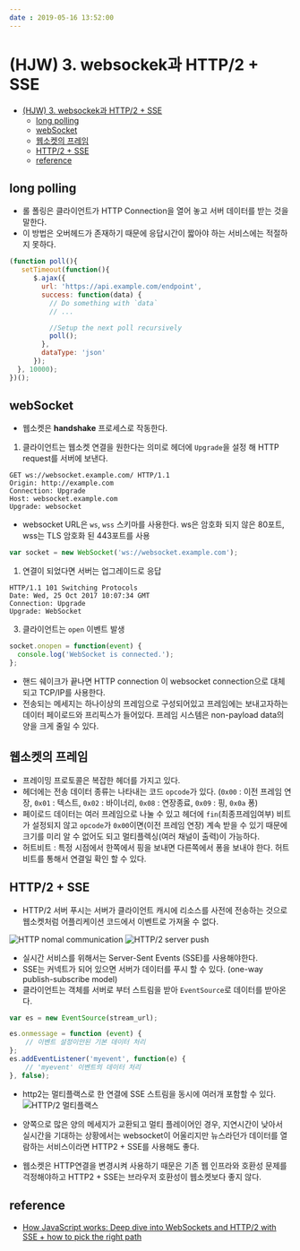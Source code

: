 ```yaml
---
date : 2019-05-16 13:52:00
---
```


# (HJW) 3. websockek과 HTTP/2 + SSE

- [(HJW) 3. websockek과 HTTP/2 + SSE](#hjw-3-websockek%EA%B3%BC-http2--sse)
  - [long polling](#long-polling)
  - [webSocket](#websocket)
  - [웹소켓의 프레임](#%EC%9B%B9%EC%86%8C%EC%BC%93%EC%9D%98-%ED%94%84%EB%A0%88%EC%9E%84)
  - [HTTP/2 + SSE](#http2--sse)
  - [reference](#reference)

## long polling

- 롤 폴링은 클라이언트가 HTTP Connection을 열어 놓고 서버 데이터를 받는 것을 말한다.
- 이 방법은 오버헤드가 존재하기 때문에 응답시간이 짧아야 하는 서비스에는 적절하지 못하다.

```js
(function poll(){
   setTimeout(function(){
      $.ajax({ 
        url: 'https://api.example.com/endpoint', 
        success: function(data) {
          // Do something with `data`
          // ...

          //Setup the next poll recursively
          poll();
        }, 
        dataType: 'json'
      });
  }, 10000);
})();
```

## webSocket

- 웹소켓은 **handshake** 프로세스로 작동한다.

1. 클라이언트는 웹소켓 연결을 원한다는 의미로 헤더에 `Upgrade`을 설정 해 HTTP request를 서버에 보낸다.

```
GET ws://websocket.example.com/ HTTP/1.1
Origin: http://example.com
Connection: Upgrade
Host: websocket.example.com
Upgrade: websocket
```

- websocket URL은 `ws`, `wss` 스키마를 사용한다. ws은 암호화 되지 않은 80포트, wss는 TLS 암호화 된 443포트를 사용

```js
var socket = new WebSocket('ws://websocket.example.com');
```

1. 연결이 되었다면 서버는 업그레이드로 응답

```
HTTP/1.1 101 Switching Protocols
Date: Wed, 25 Oct 2017 10:07:34 GMT
Connection: Upgrade
Upgrade: WebSocket
```

3. 클라이언트는 `open` 이벤트 발생

```js
socket.onopen = function(event) {
  console.log('WebSocket is connected.');
};
```

- 핸드 쉐이크가 끝나면 HTTP connection 이 websocket connection으로 대체되고 TCP/IP를 사용한다.
- 전송되는 메세지는 하나이상의 프레임으로 구성되어있고 프레임에는 보내고자하는 데이터 페이로드와 프리픽스가 들어있다. 프레임 시스템은 non-payload data의 양을 크게 줄일 수 있다.

## 웹소켓의 프레임

- 프레이밍 프로토콜은 복잡한 헤더를 가지고 있다.
- 헤더에는 전송 데이터 종류는 나타내는 코드 `opcode`가 있다.
    (`0x00` : 이전 프레임 연장, `0x01` : 텍스트, `0x02` : 바이너리, `0x08` : 연장종료, `0x09` : 핑, `0x0a` 퐁)
- 페이로드 데이터는 여러 프레임으로 나눌 수 있고 헤더에 `fin`(최종프레임여부) 비트가 설정되지 않고 `opcode`가 `0x00`이면(이전 프레임 연장) 계속 받을 수 있기 때문에 크기를 미리 알 수 없어도 되고 멀티플렉싱(여러 채널이 출력)이 가능하다.
- 허트비트 : 특정 시점에서 한쪽에서 핑을 보내면 다른쪽에서 퐁을 보내야 한다. 허트비트를 통해서 연결일 확인 할 수 있다.

## HTTP/2 + SSE

- HTTP/2 서버 푸시는 서버가 클라이언트 캐시에 리소스를 사전에 전송하는 것으로 웹소켓처럼 어플리케이션 코드에서 이벤트로 가져올 수 없다.  

![HTTP nomal communication](~@assets/img/javascript/how-javascript-work-9.png)
![HTTP/2 server push](~@assets/img/javascript/how-javascript-work-10.png)

- 실시간 서비스를 위해서는 Server-Sent Events (SSE)를 사용해야한다.
- SSE는 커넥트가 되어 있으면 서버가 데이터를 푸시 할 수 있다. (one-way publish-subscribe model)
- 클라이언트는 객체를 서버로 부터 스트림을 받아 `EventSource`로 데이터를 받아온다.

```js
var es = new EventSource(stream_url);

es.onmessage = function (event) {
    // 이벤트 설정이안된 기본 데이터 처리
};
es.addEventListener('myevent', function(e) {
    // 'myevent' 이벤트의 데이터 처리
}, false);
```

- http2는 멀티플랙스로 한 연결에 SSE 스트림을 동시에 여러개 포함할 수 있다.
![HTTP/2 멀티플랙스](~@assets/img/javascript/how-javascript-work-11.png)

- 양쪽으로 많은 양의 메세지가 교환되고 멀티 플레이어인 경우, 지연시간이 낮아서 실시간을 기대하는 상황에서는 websocket이 어울리지만 뉴스라던가 데이터를 열람하는 서비스이라면 HTTP2 + SSE를 사용해도 좋다.
- 웹소켓은 HTTP연결을 변경시켜 사용하기 때문은 기존 웹 인프라와 호환성 문제를 걱정해야하고 HTTP2 + SSE는 브라우저 호환성이 웹소켓보다 좋지 않다.

## reference

- [How JavaScript works: Deep dive into WebSockets and HTTP/2 with SSE + how to pick the right path](https://blog.sessionstack.com/how-javascript-works-deep-dive-into-websockets-and-http-2-with-sse-how-to-pick-the-right-path-584e6b8e3bf7)
